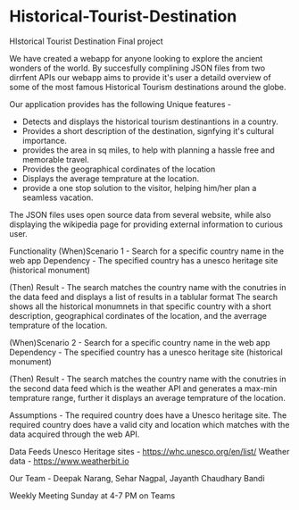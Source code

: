 # Historical-Tourist-Destination
HIstorical Tourist Destination Final project

We have created a webapp for anyone looking to explore the ancient wonders of the world. 
By succesfully complining JSON files from two dirrfent APIs our webapp aims to provide it's user a detaild overview of some of 
the most famous Historical Tourism destinations around the globe. 

Our application provides has the following Unique features - 
- Detects and displays the historical tourism destinantions in a country.
- Provides a short description of the destination, signfying it's cultural importance.
- provides the area in sq miles, to help with planning a hassle free and memorable travel.
- Provides the geographical cordinates of the location
- Displays the average temprature at the location.
- provide a one stop solution to the visitor, helping him/her plan a seamless vacation. 

The JSON files uses open source data from several website, while also displaying the wikipedia page for providing external information to curious user. 

Functionality
(When)Scenario 1 -
Search for a specific country name in the web app
Dependency - The specified country has a unesco heritage site (historical monument)

(Then) Result - 
The search matches the country name with the conutries in the data feed and displays a list of results in a tablular format
The search shows all the historical monumnets in that specific country with a short description, geographical cordinates of the location, and the averrage temprature of the location.

(When)Scenario 2 -
Search for a specific country name in the web app
Dependency - The specified country has a unesco heritage site (historical monument)

(Then) Result - 
The search matches the country name with the conutries in the second data feed which is the weather API and generates a max-min temprature range, further it displays an average temprature of the location. 

Assumptions - 
The required country does have a Unesco heritage site.
The required country does have a valid city and location which matches with the data acquired through the web API.

Data Feeds 
Unesco Heritage sites - https://whc.unesco.org/en/list/
Weather data - https://www.weatherbit.io

Our Team - 
Deepak Narang, 
Sehar Nagpal, 
Jayanth Chaudhary Bandi

Weekly Meeting
Sunday at 4-7 PM on Teams
